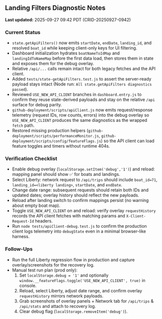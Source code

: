 ## Landing Filters Diagnostic Notes
**Last updated:** 2025-09-27 09:42 PDT (CRID-20250927-0942)

### Current Status
- `state.getApiFilters()` now emits `startDate`, `endDate`, `landing_id`, and resolved `boat_id` while keeping client-only keys for UI filtering.
- Dashboard initialization hydrates `boatNameToIdMap` and `landingIdToNameMap` before the first data load, then stores them in state and exposes them for the debug overlay.
- Relative `/api/...` calls remain intact for both legacy fetches and the API client.
- Added `tests/state-getApiFilters.test.js` to assert the server-ready payload stays intact (Node run: `All state.getApiFilters diagnostics passed`).
- Reviewed `USE_NEW_API_CLIENT` branches in `dashboard.entry.js` to confirm they reuse state-derived payloads and stay on the relative `/api` surface for debug parity.
- `github-deployment/scripts/apiClient.js` now emits request/response telemetry (request IDs, row counts, errors) into the debug overlay so `USE_NEW_API_CLIENT` produces the same diagnostics as the wrapped `fetch` path.
- Restored missing production helpers (`github-deployment/scripts/performanceMonitor.js`, `github-deployment/scripts/config/featureFlags.js`) so the API client can load feature toggles and timers without runtime 404s.

### Verification Checklist
- Enable debug overlay (`localStorage.setItem('debug','1')`) and reload: mapping panel should show ✅ for boats and landings.
- Select Liberty: network request to `/api/trips` should include `boat_id=71`, `landing_id=<liberty landing>`, `startDate`, and `endDate`.
- Change date range: subsequent requests should retain both IDs and updated dates; overlay history should reflect the new payloads.
- Reload after landing switch to confirm mappings persist (no warning about empty boat map).
- Toggle `USE_NEW_API_CLIENT` on and reload: verify overlay `requestHistory` records the API client fetches with matching params and `X-Client-Request-Id` headers.
- Run `node tests/apiClient-debug.test.js` to confirm the production client logs telemetry into `debugState` even in a minimal browser-like harness.

### Follow-Ups
- Run the full Liberty regression flow in production and capture overlay/screenshots for the recovery log.
- Manual test run plan (prod only):
  1. Set `localStorage.debug = '1'` and optionally `window.__featureFlags.toggle('USE_NEW_API_CLIENT', true)` in console.
  2. Reload, select Liberty, adjust date range, and confirm overlay `requestHistory` mirrors network payloads.
  3. Grab screenshots of overlay panels + Network tab for `/api/trips` & `/api/stats` and attach to recovery log.
  4. Clear debug flag (`localStorage.removeItem('debug')`).
